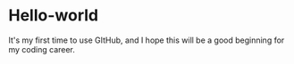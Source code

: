 # Hello-world
It's my first time to use GItHub, and  I hope this will be a good beginning for my coding career.
